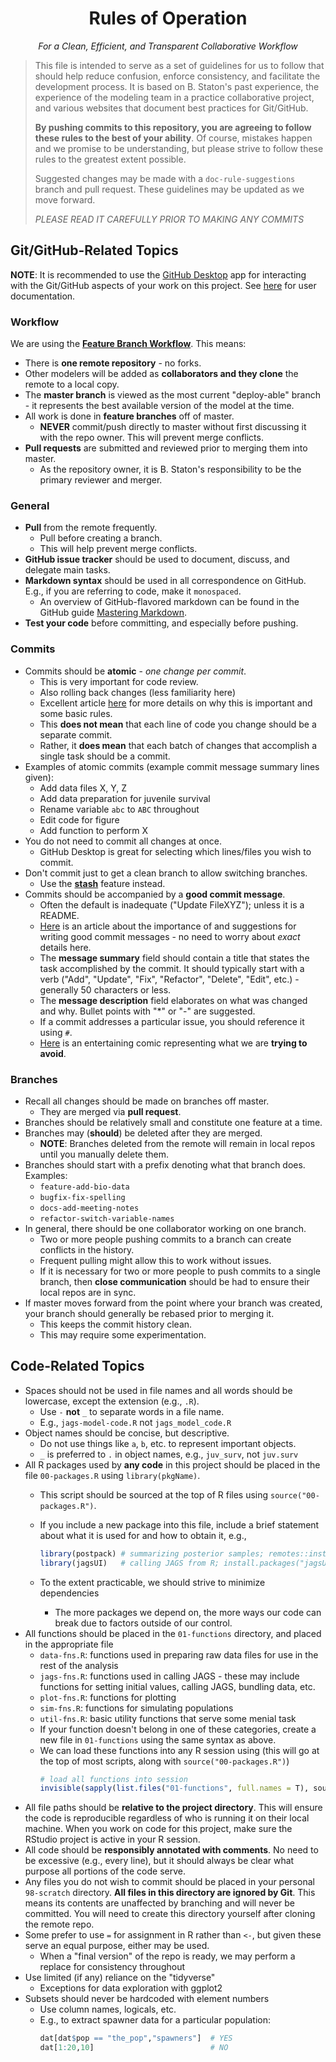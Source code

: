 <h1 align="center"> Rules of Operation </h1>
<p align="center"> <em>For a Clean, Efficient, and Transparent Collaborative Workflow</em></p>

> This file is intended to serve as a set of guidelines for us to follow that should help reduce confusion, enforce consistency, and facilitate the development process. It is based on B. Staton's past experience, the experience of the modeling team in a practice collaborative project, and various websites that document best practices for Git/GitHub.
>
> **By pushing commits to this repository, you are agreeing to follow these rules to the best of your ability**. Of course, mistakes happen and we promise to be understanding, but please strive to follow these rules to the greatest extent possible.
>
> Suggested changes may be made with a `doc-rule-suggestions` branch and pull request. These guidelines may be updated as we move forward.
>
> _PLEASE READ IT CAREFULLY PRIOR TO MAKING ANY COMMITS_

## Git/GitHub-Related Topics

**NOTE**: It is recommended to use the [GitHub Desktop](https://desktop.github.com/) app for interacting with the Git/GitHub aspects of your work on this project. See [here](https://docs.github.com/en/desktop) for user documentation.

### Workflow

We are using the [**Feature Branch Workflow**](https://www.atlassian.com/git/tutorials/comparing-workflows/feature-branch-workflow). This means:

* There is **one remote repository** - no forks.
* Other modelers will be added as **collaborators and they clone** the remote to a local copy.
* The **master branch** is viewed as the most current "deploy-able" branch - it represents the best available version of the model at the time.
* All work is done in **feature branches** off of master.
  * **NEVER** commit/push directly to master without first discussing it with the repo owner. This will prevent merge conflicts.
* **Pull requests** are submitted and reviewed prior to merging them into master.
  * As the repository owner, it is B. Staton's responsibility to be the primary reviewer and merger.

### General

* **Pull** from the remote frequently.
  * Pull before creating a branch.
  * This will help prevent merge conflicts.
* **GitHub issue tracker** should be used to document, discuss, and delegate main tasks.
* **Markdown syntax** should be used in all correspondence on GitHub. E.g., if you are referring to code, make it `monospaced`.
  * An overview of GitHub-flavored markdown can be found in the GitHub guide [Mastering Markdown](<https://guides.github.com/features/mastering-markdown/>).
* **Test your code** before committing, and especially before pushing.

### Commits

* Commits should be **atomic** - _one change per commit_.
  * This is very important for code review.
  * Also rolling back changes (less familiarity here)
  * Excellent article [here](https://www.freshconsulting.com/atomic-commits/) for more details on why this is important and some basic rules.
  * This **does not mean** that each line of code you change should be a separate commit.
  * Rather, it **does mean** that each batch of changes that accomplish a single task should be a commit.
* Examples of atomic commits (example commit message summary lines given):
  * Add data files X, Y, Z
  * Add data preparation for juvenile survival
  * Rename variable `abc` to `ABC` throughout
  * Edit code for figure
  * Add function to perform X
* You do not need to commit all changes at once.
  * GitHub Desktop is great for selecting which lines/files you wish to commit.
* Don't commit just to get a clean branch to allow switching branches.
  * Use the **[stash](https://github.blog/2019-06-05-github-desktop-expands-to-support-stashing-and-rebasing/?utm_campaign=1559705923&utm_medium=social&utm_source=linkedin&utm_content=1559705923#stashing)** feature instead.
* Commits should be accompanied by a **good commit message**.
  * Often the default is inadequate ("Update FileXYZ"); unless it is a README.
  * [Here](https://chris.beams.io/posts/git-commit/) is an article about the importance of and suggestions for writing good commit messages - no need to worry about _exact_ details here.
  * The **message summary** field should contain a title that states the task accomplished by the commit. It should typically start with a verb ("Add", "Update", "Fix", "Refactor", "Delete", "Edit", etc.) - generally 50 characters or less.
  * The **message description** field elaborates on what was changed and why. Bullet points with "*" or "-" are suggested.
  * If a commit addresses a particular issue, you should reference it using `#`.
  * [Here](https://imgs.xkcd.com/comics/git_commit_2x.png) is an entertaining comic representing what we are **trying to avoid**.

### Branches
* Recall all changes should be made on branches off master.
  * They are merged via **pull request**.
* Branches should be relatively small and constitute one feature at a time.
* Branches may (**should**) be deleted after they are merged.
  * **NOTE**: Branches deleted from the remote will remain in local repos until you manually delete them.
* Branches should start with a prefix denoting what that branch does. Examples:
  * `feature-add-bio-data`
  * `bugfix-fix-spelling`
  * `docs-add-meeting-notes`
  * `refactor-switch-variable-names`
* In general, there should be one collaborator working on one branch.
  * Two or more people pushing commits to a branch can create conflicts in the history.
  * Frequent pulling might allow this to work without issues.
  * If it is necessary for two or more people to push commits to a single branch, then **close communication** should be had to ensure their local repos are in sync.
* If master moves forward from the point where your branch was created, your branch should generally be rebased prior to merging it. 
  * This keeps the commit history clean.
  * This may require some experimentation.

## Code-Related Topics

* Spaces should not be used in file names and all words should be lowercase, except the extension (e.g., `.R`).
  * Use `-` **not** `_` to separate words in a file name.
  * E.g., `jags-model-code.R` not `jags_model_code.R`
* Object names should be concise, but descriptive.
    * Do not use things like `a`, `b`, etc. to represent important objects.
    * `_` is preferred to `.` in object names, e.g., `juv_surv`, not `juv.surv`
* All R packages used by **any code** in this project should be placed in the file `00-packages.R` using `library(pkgName)`.
  * This script should be sourced at the top of R files using `source("00-packages.R")`.
  
  * If you include a new package into this file, include a brief statement about what it is used for and how to obtain it, e.g.,
    ```R
    library(postpack) # summarizing posterior samples; remotes::install_github("bstaton1/postpack")
    library(jagsUI)   # calling JAGS from R; install.packages("jagsUI")
    ```
  * To the extent practicable, we should strive to minimize dependencies
    * The more packages we depend on, the more ways our code can break due to factors outside of our control.
* All functions should be placed in the `01-functions` directory, and placed in the appropriate file
  * `data-fns.R`: functions used in preparing raw data files for use in the rest of the analysis
  * `jags-fns.R`: functions used in calling JAGS - these may include functions for setting initial values, calling JAGS, bundling data, etc.
  * `plot-fns.R`: functions for plotting
  * `sim-fns.R`: functions for simulating populations
  * `util-fns.R`: basic utility functions that serve some menial task
  * If your function doesn't belong in one of these categories, create a new file in `01-functions` using the same syntax as above. 
  * We can load these functions into any R session using (this will go at the top of most scripts, along with `source("00-packages.R")`)
     ```R
     # load all functions into session
     invisible(sapply(list.files("01-functions", full.names = T), source))
     ```
* All file paths should be **relative to the project directory**. This will ensure the code is reproducible regardless of who is running it on their local machine. When you work on code for this project, make sure the RStudio project is active in your R session.
* All code should be **responsibly annotated with comments**. No need to be excessive (e.g., every line), but it should always be clear what purpose all portions of the code serve.
* Any files you do not wish to commit should be placed in your personal `98-scratch` directory. **All files in this directory are ignored by Git**. This means its contents are unaffected by branching and will never be committed. You will need to create this directory yourself after cloning the remote repo. 
* Some prefer to use `=` for assignment in R rather than `<-`, but given these serve an equal purpose, either may be used.
  * When a "final version" of the repo is ready, we may perform a replace for consistency throughout
* Use limited (if any) reliance on the "tidyverse"
  * Exceptions for data exploration with ggplot2
* Subsets should never be hardcoded with element numbers
  * Use column names, logicals, etc.
  * E.g., to extract spawner data for a particular population:
    ```R
    dat[dat$pop == "the_pop","spawners"]  # YES
    dat[1:20,10]                          # NO
    ```
